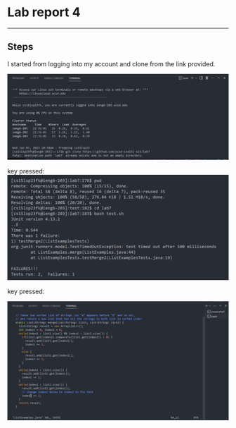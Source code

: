 # Lab report 4

---
## Steps 
I started from logging into my account and clone from the link provided.

![image](1686204180031.png)

key pressed: <cd lab7> <enter> <bash test.sh> <enter>
![image](1686204480575.png)

key pressed: <vim ListExamples.java>
  
![image](1686205138080.png)
